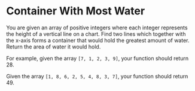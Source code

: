 # Container With Most Water

You are given an array of positive integers where each integer represents the height of a vertical line on a chart. Find two lines which together with the x-axis forms a container that would hold the greatest amount of water. Return the area of water it would hold.

For example, given the array `[7, 1, 2, 3, 9]`, your function should return 28.

Given the array `[1, 8, 6, 2, 5, 4, 8, 3, 7]`, your function should return 49.
